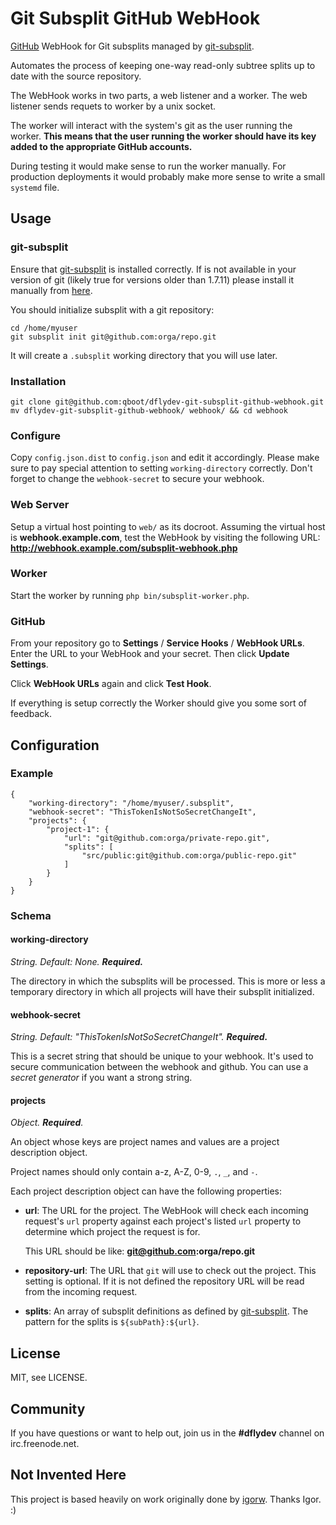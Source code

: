 Git Subsplit GitHub WebHook
===========================

[GitHub][1] WebHook for Git subsplits managed by [git-subsplit][2].

Automates the process of keeping one-way read-only subtree splits up to date
with the source repository.

The WebHook works in two parts, a web listener and a worker. The web listener
sends requets to worker by a unix socket.

The worker will interact with the system's git as the user running the worker.
**This means that the user running the worker should have its key added to
the appropriate GitHub accounts.**

During testing it would make sense to run the worker manually. For production
deployments it would probably make more sense to write a small `systemd` file.


Usage
-----

### git-subsplit

Ensure that [git-subsplit][2] is installed correctly. If is not available
in your version of git (likely true for versions older than 1.7.11)
please install it manually from [here][3].

You should initialize subsplit with a git repository:

    cd /home/myuser
    git subsplit init git@github.com:orga/repo.git

It will create a `.subsplit` working directory that you will use later.

### Installation

    git clone git@github.com:qboot/dflydev-git-subsplit-github-webhook.git
    mv dflydev-git-subsplit-github-webhook/ webhook/ && cd webhook

### Configure

Copy `config.json.dist` to `config.json` and edit it accordingly. Please make sure
to pay special attention to setting `working-directory` correctly.
Don't forget to change the `webhook-secret` to secure your webhook.

### Web Server

Setup a virtual host pointing to `web/` as its docroot. Assuming the virtual host
is **webhook.example.com**, test the WebHook by visiting the following URL:
**http://webhook.example.com/subsplit-webhook.php**

### Worker

Start the worker by running `php bin/subsplit-worker.php`.

### GitHub

From your repository go to **Settings** / **Service Hooks** / **WebHook URLs**.
Enter the URL to your WebHook and your secret. Then click **Update Settings**.

Click **WebHook URLs** again and click **Test Hook**.

If everything is setup correctly the Worker should give you some sort of feedback.


Configuration
-------------

### Example

```
{
    "working-directory": "/home/myuser/.subsplit",
    "webhook-secret": "ThisTokenIsNotSoSecretChangeIt",
    "projects": {
        "project-1": {
            "url": "git@github.com:orga/private-repo.git",
            "splits": [
                "src/public:git@github.com:orga/public-repo.git"
            ]
        }
    }
}
```

### Schema

#### working-directory

*String. Default: None. **Required.***

The directory in which the subsplits will be processed. This is more or less
a temporary directory in which all projects will have their subsplit initialized.

#### webhook-secret

*String. Default: "ThisTokenIsNotSoSecretChangeIt". **Required.***

This is a secret string that should be unique to your webhook. It's used to secure communication between the webhook and github.
You can use a *secret generator* if you want a strong string.

#### projects

*Object. **Required**.*

An object whose keys are project names and values are a project description
object.

Project names should only contain a-z, A-Z, 0-9, `.`, `_`, and `-`.

Each project description object can have the following properties:

 * **url**:
   The URL for the project. The WebHook will check each incoming request's
   `url` property against each project's listed `url` property to determine
   which project the request is for.
   
   This URL should be like: **git@github.com:orga/repo.git**
   
 * **repository-url**:
   The URL that `git` will use to check out the project. This setting is
   optional. If it is not defined the repository URL will be read from the
   incoming request.
 * **splits**:
   An array of subsplit definitions as defined by [git-subsplit][2].
   The pattern for the splits is `${subPath}:${url}`.


License
-------

MIT, see LICENSE.


Community
---------

If you have questions or want to help out, join us in the
**#dflydev** channel on irc.freenode.net.


Not Invented Here
-----------------

This project is based heavily on work originally done by [igorw][4].
Thanks Igor. :)


[1]: https://github.com
[2]: https://github.com/dflydev/git-subsplit
[3]: https://github.com/apenwarr/git-subtree
[4]: https://igor.io

